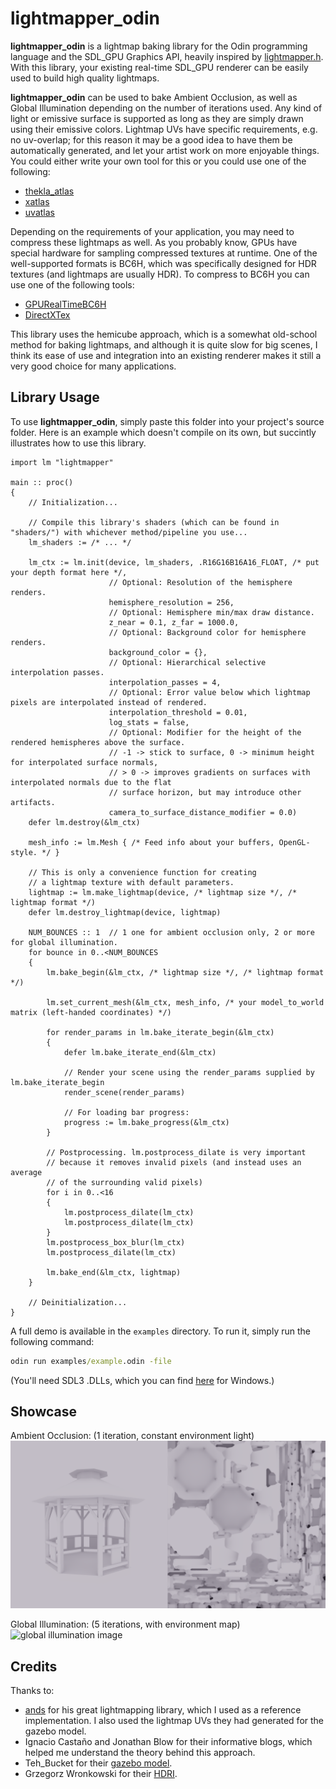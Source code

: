 
# lightmapper_odin

**lightmapper_odin** is a lightmap baking library for the Odin programming language and the SDL_GPU Graphics API, heavily inspired by [lightmapper.h](https://github.com/ands/lightmapper).
With this library, your existing real-time SDL_GPU renderer can be easily used to build high quality lightmaps.

**lightmapper_odin** can be used to bake Ambient Occlusion, as well as Global Illumination depending on the number of iterations used.
Any kind of light or emissive surface is supported as long as they are simply drawn using their emissive colors.
Lightmap UVs have specific requirements, e.g. no uv-overlap; for this reason it may be a good idea to have them be automatically
generated, and let your artist work on more enjoyable things. You could either write your own tool for this or you could use one of the following:
- [thekla_atlas](https://github.com/Thekla/thekla_atlas)
- [xatlas](https://github.com/jpcy/xatlas)
- [uvatlas](https://github.com/microsoft/UVAtlas)

Depending on the requirements of your application, you may need to compress these lightmaps as well. As you probably know, GPUs have special hardware for sampling compressed textures at runtime.
One of the well-supported formats is BC6H, which was specifically designed for HDR textures (and lightmaps are usually HDR).
To compress to BC6H you can use one of the following tools:
- [GPURealTimeBC6H](https://github.com/knarkowicz/GPURealTimeBC6H.git)
- [DirectXTex](https://github.com/microsoft/DirectXTex.git)

This library uses the hemicube approach, which is a somewhat old-school method for baking lightmaps, and although it is quite slow for big scenes, I think its ease of use
and integration into an existing renderer makes it still a very good choice for many applications.

## Library Usage
To use **lightmapper_odin**, simply paste this folder into your project's source folder. Here is an example which doesn't compile on its own, but succintly illustrates how to use this library.

```odin
import lm "lightmapper"

main :: proc()
{
    // Initialization...

    // Compile this library's shaders (which can be found in "shaders/") with whichever method/pipeline you use...
    lm_shaders := /* ... */

    lm_ctx := lm.init(device, lm_shaders, .R16G16B16A16_FLOAT, /* put your depth format here */,
                      // Optional: Resolution of the hemisphere renders.
                      hemisphere_resolution = 256,
                      // Optional: Hemisphere min/max draw distance.
                      z_near = 0.1, z_far = 1000.0,
                      // Optional: Background color for hemisphere renders.
                      background_color = {},
                      // Optional: Hierarchical selective interpolation passes.
                      interpolation_passes = 4,
                      // Optional: Error value below which lightmap pixels are interpolated instead of rendered.
                      interpolation_threshold = 0.01,
                      log_stats = false,
                      // Optional: Modifier for the height of the rendered hemispheres above the surface.
                      // -1 -> stick to surface, 0 -> minimum height for interpolated surface normals,
                      // > 0 -> improves gradients on surfaces with interpolated normals due to the flat
                      // surface horizon, but may introduce other artifacts.
                      camera_to_surface_distance_modifier = 0.0)
    defer lm.destroy(&lm_ctx)

    mesh_info := lm.Mesh { /* Feed info about your buffers, OpenGL-style. */ }

    // This is only a convenience function for creating
    // a lightmap texture with default parameters.
    lightmap := lm.make_lightmap(device, /* lightmap size */, /* lightmap format */)
    defer lm.destroy_lightmap(device, lightmap)

    NUM_BOUNCES :: 1  // 1 one for ambient occlusion only, 2 or more for global illumination.
    for bounce in 0..<NUM_BOUNCES
    {
        lm.bake_begin(&lm_ctx, /* lightmap size */, /* lightmap format */)

        lm.set_current_mesh(&lm_ctx, mesh_info, /* your model_to_world matrix (left-handed coordinates) */)

        for render_params in lm.bake_iterate_begin(&lm_ctx)
        {
            defer lm.bake_iterate_end(&lm_ctx)

            // Render your scene using the render_params supplied by lm.bake_iterate_begin
            render_scene(render_params)

            // For loading bar progress:
            progress := lm.bake_progress(&lm_ctx)
        }

        // Postprocessing. lm.postprocess_dilate is very important
        // because it removes invalid pixels (and instead uses an average
        // of the surrounding valid pixels)
        for i in 0..<16
        {
            lm.postprocess_dilate(lm_ctx)
            lm.postprocess_dilate(lm_ctx)
        }
        lm.postprocess_box_blur(lm_ctx)
        lm.postprocess_dilate(lm_ctx)

        lm.bake_end(&lm_ctx, lightmap)
    }

    // Deinitialization...
}
```

A full demo is available in the ```examples``` directory. To run it, simply run the following command:
```bat
odin run examples/example.odin -file
```
(You'll need SDL3 .DLLs, which you can find [here](https://github.com/mmozeiko/build-sdl3) for Windows.)

## Showcase
Ambient Occlusion: (1 iteration, constant environment light)
![ambient occlusion image](readme_images/ambient_occlusion.PNG)

Global Illumination: (5 iterations, with environment map)
![global illumination image](readme_images/global_illumination.PNG)

## Credits
Thanks to:
- [ands](https://github.com/ands) for his great lightmapping library, which I used as a reference implementation. I also used
  the lightmap UVs they had generated for the gazebo model.
- Ignacio Castaño and Jonathan Blow for their informative blogs, which helped me understand the theory behind this approach.
- Teh_Bucket for their [gazebo model](https://opengameart.org/content/gazebo-0).
- Grzegorz Wronkowski for their [HDRI](https://polyhaven.com/a/charolettenbrunn_park).
